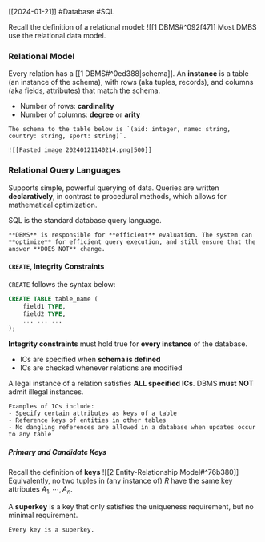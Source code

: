 [[2024-01-21]] #Database #SQL 

Recall the definition of a relational model: ![[1 DBMS#^092f47]] 
Most DMBS use the relational data model.

### Relational Model 
Every relation has a [[1 DBMS#^0ed388|schema]]. An **instance** is a table (an instance of the schema), with rows (aka tuples, records), and columns (aka fields, attributes) that match the schema.
- Number of rows: **cardinality**
- Number of columns: **degree** or **arity**

```ad-example
The schema to the table below is `(aid: integer, name: string, country: string, sport: string)`.

![[Pasted image 20240121140214.png|500]]
```

### Relational Query Languages
Supports simple, powerful querying of data. Queries are written **declaratively**, in contrast to procedural methods, which allows for mathematical optimization.

SQL is the standard database query language.

```ad-note
**DBMS** is responsible for **efficient** evaluation. The system can **optimize** for efficient query execution, and still ensure that the answer **DOES NOT** change.
```

#### `CREATE`, Integrity Constraints
`CREATE` follows the syntax below:

```sql
CREATE TABLE table_name (
	field1 TYPE,
	field2 TYPE,
	... ... ...
);
```

**Integrity constraints** must hold true for **every instance** of the database.
- ICs are specified when **schema is defined** 
- ICs are checked whenever relations are modified

A legal instance of a relation satisfies **ALL specified ICs**. DBMS **must NOT** admit illegal instances.

```ad-example
Examples of ICs include:
- Specify certain attributes as keys of a table
- Reference keys of entities in other tables
- No dangling references are allowed in a database when updates occur to any table
```

##### Primary and Candidate Keys
Recall the definition of **keys** ![[2 Entity-Relationship Model#^76b380]]
Equivalently, no two tuples in (any instance of) $R$ have the same key attributes $A_{1}, \cdots, A_{n}$.

A **superkey** is a key that only satisfies the uniqueness requirement, but no minimal requirement. 

```ad-note
Every key is a superkey.
```

